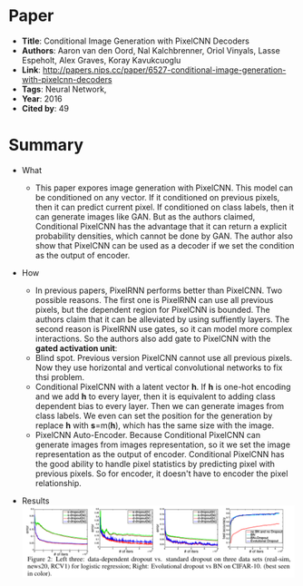 # Paper

* **Title**: Conditional Image Generation with PixelCNN Decoders
* **Authors**: Aaron van den Oord, Nal Kalchbrenner, Oriol Vinyals, Lasse Espeholt, Alex Graves, Koray Kavukcuoglu
* **Link**: http://papers.nips.cc/paper/6527-conditional-image-generation-with-pixelcnn-decoders
* **Tags**: Neural Network,
* **Year**: 2016
* **Cited by**: 49

# Summary

* What
    * This paper expores image generation with PixelCNN. This model can be conditioned on any vector.
    If it conditioned on previous pixels, then it can predict current pixel. If conditioned on class labels, then it can generate images like GAN. But as the
    authors claimed, Conditional PixelCNN has the advantage that it can return a explicit probability densities, which cannot be done by GAN. The author also 
    show that PixelCNN can be used as a decoder if we set the condition as the output of encoder.
    
* How
    * In previous papers, PixelRNN performs better than PixelCNN. Two possible reasons. The first one is PixelRNN can use all previous pixels, but the dependent
    region for PixelCNN is bounded. The authors claim that it can be alleviated by using suffiently layers. The second reason is PixelRNN use gates, so 
    it can model more complex interactions. So the authors also add gate to PixelCNN with the **gated activation unit**:
    * Blind spot. Previous version PixelCNN cannot use all previous pixels. Now they use horizontal and vertical convolutional networks to fix thsi problem.
    * Conditional PixelCNN with a latent vector **h**. If **h** is one-hot encoding and we add **h** to every layer, then it is equivalent to adding
    class dependent bias to every layer. Then we can generate images from class labels. We even can set the position for the generation by replace **h** with
    **s**=m(**h**), which has the same size with the image.
    * PixelCNN Auto-Encoder. Because Conditional PixelCNN can generate images from images representation, so it we set the image representation as the
    output of encoder. Conditional PixelCNN has the good ability to handle pixel statistics by predicting pixel with previous pixels. So for encoder, 
    it doesn't have to encoder the pixel relationship.
  
* Results
![Algorithm](images/Improved_dropout.png)
